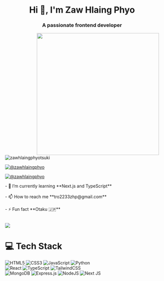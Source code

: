 

<h1 align="center">Hi 👋, I'm Zaw Hlaing Phyo</h1>
<h3 align="center">A passionate frontend developer</h3>
<img align="right" alt"Akane Kurokawa" width="400" src="https://media1.tenor.com/m/DQTx0EdSdX8AAAAC/akane-kurokawa-kurokawa-akane.gif">
<p align="left"> <img src="https://komarev.com/ghpvc/?username=zawhlaingphyotsuki&label=Profile%20views&color=0e75b6&style=flat" alt="zawhlaingphyotsuki" /> </p>
<p align="left"> <a href="https://twitter.com/@zawhlaingphyo" target="blank"><img src="https://img.shields.io/badge/X-%23000000.svg?style=for-the-badge&logo=X&logoColor=white" alt="@zawhlaingphyo" /></a> </p>
<p align="left"> <a href="https://www.facebook.com/ZawHlaingPhyo.23" target="blank"><img src="https://img.shields.io/badge/Facebook-%231877F2.svg?style=for-the-badge&logo=Facebook&logoColor=white" alt="@zawhlaingphyo" /></a> </p>
- 🌱 I’m currently learning **Next.js and TypeScript** <br><br>
- 📫 How to reach me **tro2233zhp@gmail.com** <br><br>
- ⚡ Fun fact **Otaku 🇯🇵** <br><br>



![](https://github-readme-stats.vercel.app/api?username=ZawHlaingPhyoTsuki&theme=radical&hide_border=false&include_all_commits=true&count_private=true)<br/>


# 💻 Tech Stack

![HTML5](https://img.shields.io/badge/html5-%23E34F26.svg?style=for-the-badge&logo=html5&logoColor=white)
![CSS3](https://img.shields.io/badge/css3-%231572B6.svg?style=for-the-badge&logo=css3&logoColor=white)
![JavaScript](https://img.shields.io/badge/javascript-%23323330.svg?style=for-the-badge&logo=javascript&logoColor=%23F7DF1E)
![Python](https://img.shields.io/badge/python-3670A0?style=for-the-badge&logo=python&logoColor=ffdd54)
<br/>
![React](https://img.shields.io/badge/react-%2320232a.svg?style=for-the-badge&logo=react&logoColor=%2361DAFB)
![TypeScript](https://img.shields.io/badge/typescript-%23007ACC.svg?style=for-the-badge&logo=typescript&logoColor=white)
![TailwindCSS](https://img.shields.io/badge/tailwindcss-%2338B2AC.svg?style=for-the-badge&logo=tailwind-css&logoColor=white)
<br/>
![MongoDB](https://img.shields.io/badge/MongoDB-%234ea94b.svg?style=for-the-badge&logo=mongodb&logoColor=white)
![Express.js](https://img.shields.io/badge/express.js-%23404d59.svg?style=for-the-badge&logo=express&logoColor=%2361DAFB)
![NodeJS](https://img.shields.io/badge/node.js-6DA55F?style=for-the-badge&logo=node.js&logoColor=white)
![Next JS](https://img.shields.io/badge/Next-black?style=for-the-badge&logo=next.js&logoColor=white)

